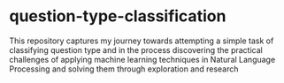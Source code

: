 # question-type-classification
This repository captures my journey towards attempting a simple task of classifying question type and in the process discovering the practical challenges of applying machine learning techniques in Natural Language Processing and solving them through exploration and research
